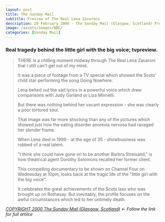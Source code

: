 ```yaml
---
layout: post
title: The Sunday Mail
subtitle: Preview of The Real Lena Zavaroni
description: 20 February 2000 - The Sunday Mail (Glasgow, Scotland) Preview of The Real Lena Zavaroni.
image: /assets/images/BBC/
categories: [Sunday Mail]
---
```


### Real tragedy behind the little girl with the big voice; tvpreview.

> THERE is a chilling moment midway through The Real Lena Zavaroni that I still can't get out of my mind.
>
> It was a piece of footage from a TV special which showed the Scots' child star performing the song Going Nowhere.
>
> Lena belted out the sad lyrics in a powerful voice which drew comparisons with Judy Garland or Liza Minnelli.
>
> But there was nothing behind her vacant expression - she was clearly a poor tortured soul.
>
> That image was far more shocking than any of the pictures which showed just how the eating disorder anorexia nervosa had ravaged her slender frame.
>
> When Lena died in 1999 - at the age of 35 - showbusiness was robbed of a real talent.
>
> "I think she could have gone on to be another Barbra Streisand," is how theatrical agent Dorothy Solomons recalled her former client.
>
> This compelling documentary to be shown on Channel Four on Wednesday at 10pm, looks back at the tragic life of the "little girl with the big voice".
>
> It celebrates the great achievements of the Scots lass who was brought up on Rothesay. But inevitably, the profile focuses on the awful circumstances which led to her untimely death.

<!--
> Lena rocketed to fame in 1974 when she won Opportunity Knocks five times in a row at the tender age of nine.
>
> She lived to be a star - but, sadly, it was stardom that killed her.
>
> "She wasn't a precocious little girl. She just enjoyed singing," said her father, Victor Zavaroni.
>
> "When she sang for President Ford and met stars like Frank Sinatra and Lucille Ball, it was unbelievable. I expected to wake up from a dream."
>
> The dream was soon to turn into a nightmare. When Lena hit the big time she was packed off to London to live with agent Dorothy Solomons. The stifling atmosphere of living with adults in a big city most certainly took its toll.
>
> And Solomons spoke in a detached way about the child star placed in her care.
>
> She said: "Due to her age, Lena could only do 39 dates a year. There wasn't the opportunity for her to make a lot of money."
>
> I'm sure Solomons cared for Lena - but you'd never guess it from her unemotional manner. At the age of 14, concern grew about Lena's health. She was painfully thin - and anorexia nervosa began to strangle her in a vice- like grip.
>
> Victor Zavaroni said: "I thought it was just the transition between being a teenager and an adult - I never thought in a million years she wasn't eating."
>
> It was also eerie to hear Lena's younger sister Carla - who looks uncannily like her - describe that period.
>
> "Her illness overtook her life completely," said Carla. "She had changed - the sister I was looking for wasn't there any more."
>
> Lena's sad end makes shocking viewing. Her career was over by 19 - and video footage of an ill- fated comeback eight years later is disturbing.
>
> At the end of her life, the brightest star from the Isle of Bute was a pitiful figure who lived on state benefits.
>
> Strange as it seems, The Real Lena Zavaroni could have some educational value. If just one troubled teenage girl, who suffers from anorexia nervosa, watches this documentary and decides to sort out her life - then Lena Zavaroni's legacy will be much more than an amazing voice.
-->
<cite>[COPYRIGHT 2000 The Sunday Mail (Glasgow, Scotland)](http://bit.ly/SundayMail-LZ-2000-02-20) &#8592; Follow the link for full artilce</cite>

